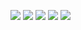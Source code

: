 ![](../Jaian's_Close_Friend/2.jpg)
![](../Jaian's_Close_Friend/4.jpg)
![](../Jaian's_Close_Friend/6.jpg)
![](../Jaian's_Close_Friend/7.jpg)
![](../Jaian's_Close_Friend/8.jpg)
